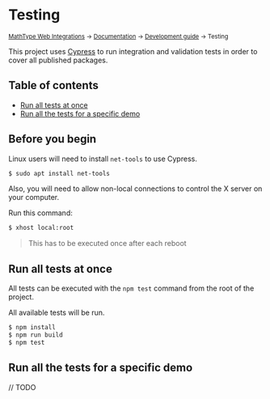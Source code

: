 # Testing

<small>[MathType Web Integrations](../../../README.md) → [Documentation](../../README.md) → [Development guide](../README.md) → Testing</small>

This project uses [Cypress][Cypress] to run integration and validation tests in order to cover all published packages.

[Cypress]: https://www.cypress.io/

## Table of contents

- [Run all tests at once](#run-all-tests-at-once)
- [Run all the tests for a specific demo](#run-all-the-tests-for-a-specific-demo)

## Before you begin

Linux users will need to install `net-tools` to use Cypress. 

```bash
$ sudo apt install net-tools
```

Also, you will need to allow non-local connections to control the X server on your computer.

Run this command:

```bash
$ xhost local:root
```

> This has to be executed once after each reboot

## Run all tests at once

All tests can be executed with the `npm test` command from the root of the project.

All available tests will be run.

```sh
$ npm install
$ npm run build
$ npm test
```

## Run all the tests for a specific demo

// TODO